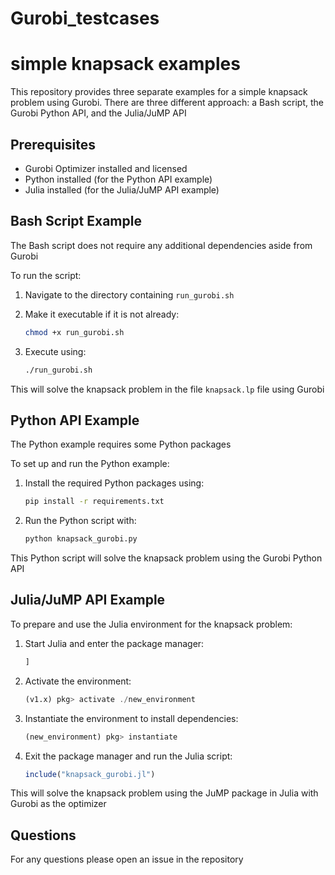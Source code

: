 # Gurobi_testcases

# simple knapsack examples

This repository provides three separate examples for a simple knapsack problem using Gurobi. There are three different approach: a Bash script, the Gurobi Python API, and the Julia/JuMP API

## Prerequisites

- Gurobi Optimizer installed and licensed
- Python installed (for the Python API example)
- Julia installed (for the Julia/JuMP API example)

## Bash Script Example
The Bash script does not require any additional dependencies aside from Gurobi

To run the script:

1. Navigate to the directory containing `run_gurobi.sh`
2. Make it executable if it is not already:

    ```bash
    chmod +x run_gurobi.sh
    ```
3. Execute using:

    ```bash
    ./run_gurobi.sh
    ```

This will solve the knapsack problem in the file `knapsack.lp` file using Gurobi

## Python API Example

The Python example requires some Python packages

To set up and run the Python example:

1. Install the required Python packages using:

    ```bash
    pip install -r requirements.txt
    ```

2. Run the Python script with:

    ```bash
    python knapsack_gurobi.py
    ```

This Python script will solve the knapsack problem using the Gurobi Python API

## Julia/JuMP API Example

To prepare and use the Julia environment for the knapsack problem:

1. Start Julia and enter the package manager:

    ```julia
    ]
    ```

2. Activate the environment:

    ```julia
    (v1.x) pkg> activate ./new_environment
    ```

3. Instantiate the environment to install dependencies:

    ```julia
    (new_environment) pkg> instantiate
    ```

4. Exit the package manager and run the Julia script:

    ```julia
    include("knapsack_gurobi.jl")
    ```

This will solve the knapsack problem using the JuMP package in Julia with Gurobi as the optimizer

## Questions

For any questions please open an issue in the repository
